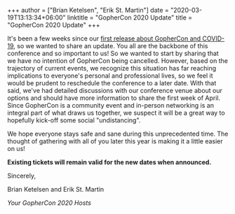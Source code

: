 +++
author = ["Brian Ketelsen", "Erik St. Martin"]
date = "2020-03-19T13:13:34+06:00"
linktitle = "GopherCon 2020 Update"
title = "GopherCon 2020 Update"
+++

It's been a few weeks since our [first release about GopherCon and COVID-19](/gophercon-2020-update), so we wanted to share an update. You all are the backbone of this conference and so important to us! So we wanted to start by sharing that we have no intention of GopherCon being cancelled. However, based on the trajectory of current events, we recognize this situation has far reaching implications to everyone's personal and professional lives, so we feel it would be prudent to reschedule the conference to a later date. With that said, we've had detailed discussions with our conference venue about our options and should have more information to share the first week of April. Since GopherCon is a community event and in-person networking is an integral part of what draws us together, we suspect it will be a great way to hopefully kick-off some social "undistancing".

We hope everyone stays safe and sane during this unprecedented time. The thought of gathering with all of you later this year is making it a little easier on us!

**Existing tickets will remain valid for the new dates when announced.**

Sincerely,

Brian Ketelsen and Erik St. Martin

_Your GopherCon 2020 Hosts_

